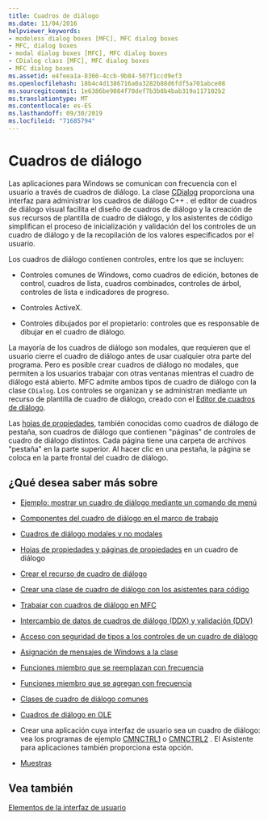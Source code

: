 ```yaml
---
title: Cuadros de diálogo
ms.date: 11/04/2016
helpviewer_keywords:
- modeless dialog boxes [MFC], MFC dialog boxes
- MFC, dialog boxes
- modal dialog boxes [MFC], MFC dialog boxes
- CDialog class [MFC], MFC dialog boxes
- MFC dialog boxes
ms.assetid: e4feea1a-8360-4ccb-9b84-507f1ccd9ef3
ms.openlocfilehash: 18b4c4d1386716a0a3282b88d6fdf5a701abce08
ms.sourcegitcommit: 1e6386be9084f70def7b3b8b4bab319a117102b2
ms.translationtype: MT
ms.contentlocale: es-ES
ms.lasthandoff: 09/30/2019
ms.locfileid: "71685794"
---
```

# <a name="dialog-boxes"></a>Cuadros de diálogo

Las aplicaciones para Windows se comunican con frecuencia con el usuario a través de cuadros de diálogo. La clase [CDialog](../mfc/reference/cdialog-class.md) proporciona una interfaz para administrar los cuadros de diálogo C++ . el editor de cuadros de diálogo visual facilita el diseño de cuadros de diálogo y la creación de sus recursos de plantilla de cuadro de diálogo, y los asistentes de código simplifican el proceso de inicialización y validación del los controles de un cuadro de diálogo y de la recopilación de los valores especificados por el usuario.

Los cuadros de diálogo contienen controles, entre los que se incluyen:

- Controles comunes de Windows, como cuadros de edición, botones de control, cuadros de lista, cuadros combinados, controles de árbol, controles de lista e indicadores de progreso.

- Controles ActiveX.

- Controles dibujados por el propietario: controles que es responsable de dibujar en el cuadro de diálogo.

La mayoría de los cuadros de diálogo son modales, que requieren que el usuario cierre el cuadro de diálogo antes de usar cualquier otra parte del programa. Pero es posible crear cuadros de diálogo no modales, que permiten a los usuarios trabajar con otras ventanas mientras el cuadro de diálogo está abierto. MFC admite ambos tipos de cuadro de diálogo con la clase `CDialog`. Los controles se organizan y se administran mediante un recurso de plantilla de cuadro de diálogo, creado con el [Editor de cuadros de diálogo](../windows/dialog-editor.md).

Las [hojas de propiedades](../mfc/property-sheets-mfc.md), también conocidas como cuadros de diálogo de pestaña, son cuadros de diálogo que contienen "páginas" de controles de cuadro de diálogo distintos. Cada página tiene una carpeta de archivos "pestaña" en la parte superior. Al hacer clic en una pestaña, la página se coloca en la parte frontal del cuadro de diálogo.

## <a name="what-do-you-want-to-know-more-about"></a>¿Qué desea saber más sobre

- [Ejemplo: mostrar un cuadro de diálogo mediante un comando de menú](../mfc/example-displaying-a-dialog-box-via-a-menu-command.md)

- [Componentes del cuadro de diálogo en el marco de trabajo](../mfc/dialog-box-components-in-the-framework.md)

- [Cuadros de diálogo modales y no modales](../mfc/modal-and-modeless-dialog-boxes.md)

- [Hojas de propiedades y páginas de propiedades](../mfc/property-sheets-and-property-pages-mfc.md) en un cuadro de diálogo

- [Crear el recurso de cuadro de diálogo](../mfc/creating-the-dialog-resource.md)

- [Crear una clase de cuadro de diálogo con los asistentes para código](../mfc/creating-a-dialog-class-with-code-wizards.md)

- [Trabajar con cuadros de diálogo en MFC](../mfc/life-cycle-of-a-dialog-box.md)

- [Intercambio de datos de cuadros de diálogo (DDX) y validación (DDV)](../mfc/dialog-data-exchange-and-validation.md)

- [Acceso con seguridad de tipos a los controles de un cuadro de diálogo](../mfc/type-safe-access-to-controls-in-a-dialog-box.md)

- [Asignación de mensajes de Windows a la clase](../mfc/mapping-windows-messages-to-your-class.md)

- [Funciones miembro que se reemplazan con frecuencia](../mfc/commonly-overridden-member-functions.md)

- [Funciones miembro que se agregan con frecuencia](../mfc/commonly-added-member-functions.md)

- [Clases de cuadro de diálogo comunes](../mfc/common-dialog-classes.md)

- [Cuadros de diálogo en OLE](../mfc/dialog-boxes-in-ole.md)

- Crear una aplicación cuya interfaz de usuario sea un cuadro de diálogo: vea los programas de ejemplo [CMNCTRL1](../overview/visual-cpp-samples.md) o [CMNCTRL2](../overview/visual-cpp-samples.md) . El Asistente para aplicaciones también proporciona esta opción.

- [Muestras](../mfc/dialog-sample-list.md)

## <a name="see-also"></a>Vea también

[Elementos de la interfaz de usuario](../mfc/user-interface-elements-mfc.md)
